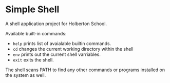 # Simple Shell

A shell application project for Holberton School.   


Available built-in commands:
- `help` prints list of avaialable builtin commands. 
- `cd` changes the current working directory within the shell
- `env` prints out the current shell varriables.
- `exit` exits the shell.

The shell scans PATH to find any other commands or programs installed on the system as well.
